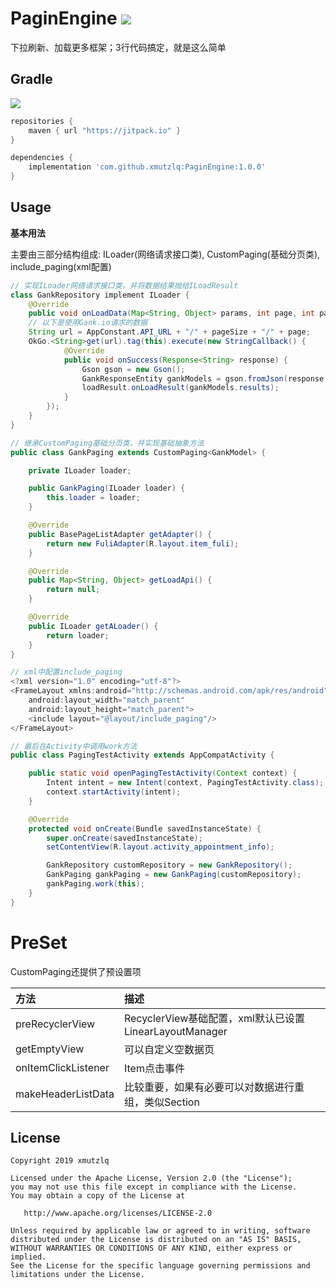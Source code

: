 # PaginEngine  [![](https://jitpack.io/v/xmutzlq/PaginEngine.svg)](https://jitpack.io/#xmutzlq/PaginEngine)
下拉刷新、加载更多框架；3行代码搞定，就是这么简单
## Gradle

[![](https://jitpack.io/v/xmutzlq/PaginEngine.svg)](https://jitpack.io/#xmutzlq/PaginEngine)

``` groovy
repositories { 
    maven { url "https://jitpack.io" }
} 

dependencies {
    implementation 'com.github.xmutzlq:PaginEngine:1.0.0'
}
```
## Usage
  

**基本用法**

主要由三部分结构组成: ILoader(网络请求接口类), CustomPaging(基础分页类), include_paging(xml配置)

``` java
// 实现ILoader网络请求接口类，并将数据结果抛给ILoadResult
class GankRepository implement ILoader {
    @Override
    public void onLoadData(Map<String, Object> params, int page, int pageSize, ILoadResult loadResult) {
    // 以下是使用Gank.io请求的数据
    String url = AppConstant.API_URL + "/" + pageSize + "/" + page;
    OkGo.<String>get(url).tag(this).execute(new StringCallback() {
            @Override
            public void onSuccess(Response<String> response) {
                Gson gson = new Gson();
                GankResponseEntity gankModels = gson.fromJson(response.body(), GankResponseEntity.class);
                loadResult.onLoadResult(gankModels.results);
            }
        });
    }
}
``` 

``` java
// 继承CustomPaging基础分页类，并实现基础抽象方法
public class GankPaging extends CustomPaging<GankModel> {

    private ILoader loader;

    public GankPaging(ILoader loader) {
        this.loader = loader;
    }

    @Override
    public BasePageListAdapter getAdapter() {
        return new FuliAdapter(R.layout.item_fuli);
    }

    @Override
    public Map<String, Object> getLoadApi() {
        return null;
    }

    @Override
    public ILoader getALoader() {
        return loader;
    }
}
```

``` java 
// xml中配置include_paging
<?xml version="1.0" encoding="utf-8"?>
<FrameLayout xmlns:android="http://schemas.android.com/apk/res/android"
    android:layout_width="match_parent"
    android:layout_height="match_parent">
    <include layout="@layout/include_paging"/>
</FrameLayout>
```

``` java 
// 最后在Activity中调用work方法
public class PagingTestActivity extends AppCompatActivity {

    public static void openPagingTestActivity(Context context) {
        Intent intent = new Intent(context, PagingTestActivity.class);
        context.startActivity(intent);
    }

    @Override
    protected void onCreate(Bundle savedInstanceState) {
        super.onCreate(savedInstanceState);
        setContentView(R.layout.activity_appointment_info);

        GankRepository customRepository = new GankRepository();
        GankPaging gankPaging = new GankPaging(customRepository);
        gankPaging.work(this);
    }
}
```

# PreSet
CustomPaging还提供了预设置项

| 方法 | 描述 |
|:---|:---|
| preRecyclerView | RecyclerView基础配置，xml默认已设置LinearLayoutManager |
| getEmptyView | 可以自定义空数据页 |
| onItemClickListener | Item点击事件 |
| makeHeaderListData | 比较重要，如果有必要可以对数据进行重组，类似Section |

## License

```
Copyright 2019 xmutzlq

Licensed under the Apache License, Version 2.0 (the "License");
you may not use this file except in compliance with the License.
You may obtain a copy of the License at

   http://www.apache.org/licenses/LICENSE-2.0

Unless required by applicable law or agreed to in writing, software
distributed under the License is distributed on an "AS IS" BASIS,
WITHOUT WARRANTIES OR CONDITIONS OF ANY KIND, either express or implied.
See the License for the specific language governing permissions and
limitations under the License.
```

